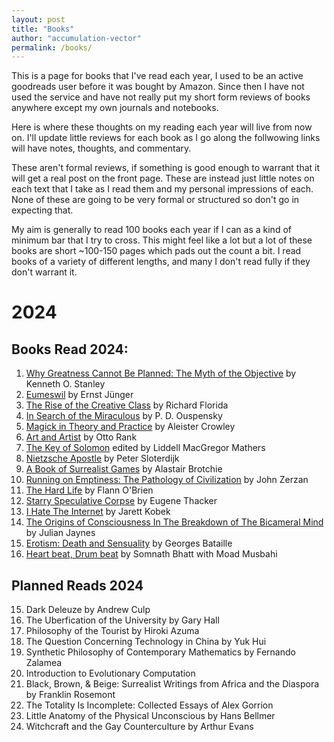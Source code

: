```yaml
---
layout: post
title: "Books"
author: "accumulation-vector"
permalink: /books/
---
```


This is a page for books that I've read each year, I used to be an active goodreads user before it was bought by Amazon. Since then I have not used the service and have not really put my short form reviews of books anywhere except my own journals and notebooks.

Here is where these thoughts on my reading each year will live from now on. I'll update little reviews for each book as I go along the follwowing links will have notes, thoughts, and commentary. 

These aren't formal reviews, if something is good enough to warrant that it will get a real post on the front page. These are instead just little notes on each text that I take as I read them and my personal impressions of each. None of these are going to be very formal or structured so don't go in expecting that. 

My aim is generally to read 100 books each year if I can as a kind of minimum bar that I try to cross. This might feel like a lot but a lot of these books are short ~100-150 pages which pads out the count a bit. I read books of a variety of different lengths, and many I don't read fully if they don't warrant it.

# 2024

## Books Read 2024: 

01. [Why Greatness Cannot Be Planned: The Myth of the Objective](https://accumulationvector.com/books/01-2024/) by Kenneth O. Stanley
02. [Eumeswil](https://accumulationvector.com/books/02-2024/) by Ernst Jünger
03. [The Rise of the Creative Class](https://accumulationvector.com/books/03-2024/) by Richard Florida
04. [In Search of the Miraculous](https://accumulationvector.com/books/04-2024/) by  P. D. Ouspensky 
05. [Magick in Theory and Practice](https://accumulationvector.com/books/05-2024/) by Aleister Crowley
06. [Art and Artist](https://accumulationvector.com/books/06-2024/) by Otto Rank
07. [The Key of Solomon](https://accumulationvector.com/books/07-2024/) edited by Liddell MacGregor Mathers
08. [Nietzsche Apostle](https://accumulationvector.com/books/08-2024/) by Peter Sloterdijk
09. [A Book of Surrealist Games](https://accumulationvector.com/books/09-2024/) by Alastair Brotchie
10. [Running on Emptiness: The Pathology of Civilization](https://accumulationvector.com/books/10-2024/) by John Zerzan
11. [The Hard Life](https://accumulationvector.com/books/11-2024/) by Flann O'Brien
12. [Starry Speculative Corpse](https://accumulationvector.com/books/12-2024/) by Eugene Thacker
13. [I Hate The Internet](https://accumulationvector.com/books/13-2024/) by Jarett Kobek
14. [The Origins of Consciousness In The Breakdown of The Bicameral Mind](https://accumulationvector.com/books/14-2024/) by Julian Jaynes
15. [Erotism: Death and Sensuality](https://accumulationvector.com/books/15-2024/) by Georges Bataille
16. [Heart beat, Drum beat](https://accumulationvector.com/books/16-2024/) by Somnath Bhatt with Moad Musbahi

## Planned Reads 2024
15. Dark Deleuze by Andrew Culp
16. The Uberfication of the University by Gary Hall
17. Philosophy of the Tourist by Hiroki Azuma
18. The Question Concerning Technology in China by Yuk Hui
19. Synthetic Philosophy of Contemporary Mathematics by Fernando Zalamea
20. Introduction to Evolutionary Computation
21. Black, Brown, & Beige: Surrealist Writings from Africa and the Diaspora by Franklin Rosemont
22. The Totality Is Incomplete: Collected Essays of Alex Gorrion
23. Little Anatomy of the Physical Unconscious by Hans Bellmer 
25. Witchcraft and the Gay Counterculture by Arthur Evans

